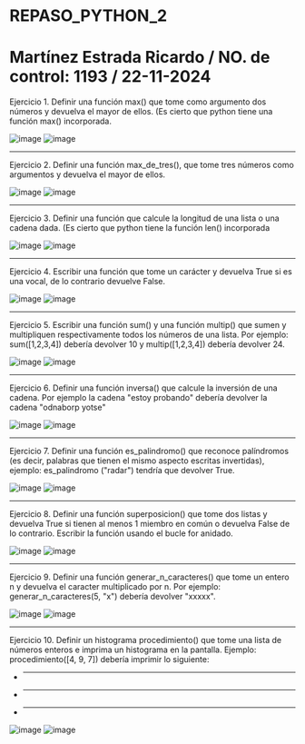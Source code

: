 # REPASO_PYTHON_2
# Martínez Estrada Ricardo / NO. de control: 1193 / 22-11-2024

Ejercicio 1.  Definir una función max() que tome como argumento dos números y devuelva el mayor de ellos. (Es cierto que python tiene una función max() incorporada.

![image](https://github.com/user-attachments/assets/3d9a4280-00a5-4d54-a912-075ef9c0dcf9)
![image](https://github.com/user-attachments/assets/740ae16d-b721-4bc9-9e38-43f000204954)

-------------------------------

Ejercicio 2. Definir una función max_de_tres(), que tome tres números como argumentos y devuelva el mayor de ellos.

![image](https://github.com/user-attachments/assets/879c41c4-2390-4d15-84f2-4329e5d25c9c)
![image](https://github.com/user-attachments/assets/fee32f3b-a1cb-496a-913d-c291638565bb)

-------------------------------

Ejercicio 3. Definir una función que calcule la longitud de una lista o una cadena dada. (Es cierto que python tiene la función len() incorporada

![image](https://github.com/user-attachments/assets/55e5ef88-c9b0-46df-bcae-b33f8c6e3c7a)
![image](https://github.com/user-attachments/assets/3b81ab01-330a-4e7f-b142-75b0767618e8)

-------------------------------

Ejercicio 4. Escribir una función que tome un carácter y devuelva True si es una vocal, de lo contrario devuelve False.

![image](https://github.com/user-attachments/assets/557a4a6f-3688-49ad-a7c6-fb2784bfa2c3)
![image](https://github.com/user-attachments/assets/ae0a4003-231f-4487-9529-6e43ac82d363)

-------------------------------

Ejercicio 5. Escribir una función sum() y una función multip() que sumen y multipliquen respectivamente todos los números de una lista. Por ejemplo: sum([1,2,3,4]) debería devolver 10 y multip([1,2,3,4]) debería devolver 24.

![image](https://github.com/user-attachments/assets/5c2fa8a0-3dcf-4a4f-b277-2d81ccb56503)
![image](https://github.com/user-attachments/assets/0c8625b6-69f8-4433-9620-b17f50edf6dc)

-------------------------------

Ejercicio 6. Definir una función inversa() que calcule la inversión de una cadena. Por ejemplo la cadena "estoy probando" debería devolver la cadena "odnaborp yotse"

![image](https://github.com/user-attachments/assets/35874cc7-c950-48d0-95c2-a30dd2e7af2e)
![image](https://github.com/user-attachments/assets/8c405303-e89c-4b4f-bc78-52a7bfd3f44a)

-------------------------------

Ejercicio 7. Definir una función es_palindromo() que reconoce palíndromos (es decir, palabras que tienen el mismo aspecto escritas invertidas), ejemplo: es_palindromo ("radar") tendría que devolver True.

![image](https://github.com/user-attachments/assets/bc9fdf17-cdea-49c8-850b-b4362d90e55d)
![image](https://github.com/user-attachments/assets/bc688347-045e-429f-bd0b-70f9aba7574a)

-------------------------------

Ejercicio 8. Definir una función superposicion() que tome dos listas y devuelva True si tienen al menos 1 miembro en común o devuelva False de lo contrario. Escribir la función usando el bucle for anidado.

![image](https://github.com/user-attachments/assets/53f847d6-ec4c-4318-b7ae-3b9f16c4113d)
![image](https://github.com/user-attachments/assets/9a2569f6-56ef-4a18-91d9-7063a86226b1)

-------------------------------

Ejercicio 9. Definir una función generar_n_caracteres() que tome un entero n y devuelva el caracter multiplicado por n. Por ejemplo: generar_n_caracteres(5, "x") debería devolver "xxxxx".

![image](https://github.com/user-attachments/assets/2914ef95-aeeb-46ad-9bf1-352d434e2a1b)
![image](https://github.com/user-attachments/assets/0b39167e-d688-4c06-97bd-f09ab59751a5)

-------------------------------

Ejercicio 10. Definir un histograma procedimiento() que tome una lista de números enteros e imprima un histograma en la pantalla. Ejemplo: procedimiento([4, 9, 7]) debería imprimir lo siguiente:
- ****
- *********
- *******

![image](https://github.com/user-attachments/assets/38fdce13-61e4-4f39-bd36-85dbf9c60c02)
![image](https://github.com/user-attachments/assets/f298bf6e-1c4c-40a6-826e-09fc2a2dbb82)

